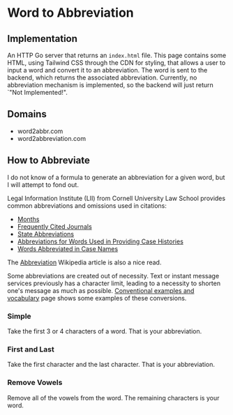 # Word to Abbreviation

## Implementation

An HTTP Go server that returns an `index.html` file. This page contains some HTML, using Tailwind CSS through the CDN for styling, that allows a user to input a word and convert it to an abbreviation. The word is sent to the backend, which returns the associated abbreviation. Currently, no abbreviation mechanism is implemented, so the backend will just return `"Not Implemented!".

## Domains

- word2abbr.com
- word2abbreviation.com

## How to Abbreviate

I do not know of a formula to generate an abbreviation for a given word, but I will attempt to fond out.

Legal Information Institute (LII) from Cornell University Law School provides common abbreviations and omissions used in citations:

- [Months](https://www.law.cornell.edu/citation/4-600)
- [Frequently Cited Journals](https://www.law.cornell.edu/citation/4-700)
- [State Abbreviations](https://www.law.cornell.edu/citation/4-500)
- [Abbreviations for Words Used in Providing Case Histories](https://www.law.cornell.edu/citation/4-200)
- [Words Abbreviated in Case Names](https://www.law.cornell.edu/citation/4-100)

The [Abbreviation](https://en.wikipedia.org/wiki/Abbreviation) Wikipedia article is also a nice read.

Some abbreviations are created out of necessity. Text or instant message services previously has a character limit, leading to a necessity to shorten one's message as much as possible. [Conventional examples and vocabulary](https://en.wikipedia.org/wiki/SMS_language#Conventional_examples_and_vocabulary) page shows some examples of these conversions.


### Simple

Take the first 3 or 4 characters of a word. That is your abbreviation.

### First and Last

Take the first character and the last character. That is your abbreviation.

### Remove Vowels

Remove all of the vowels from the word. The remaining characters is your word.
